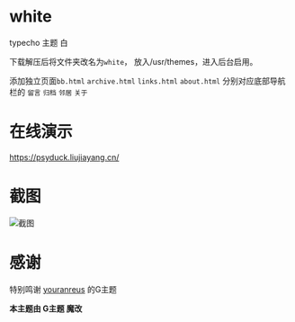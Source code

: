 # white

typecho 主题 白

下载解压后将文件夹改名为`white`， 放入/usr/themes，进入后台启用。

添加独立页面`bb.html` `archive.html` `links.html` `about.html` 分别对应底部导航栏的 `留言` `归档` `邻居` `关于`

# 在线演示

https://psyduck.liujiayang.cn/   


# 截图

![截图](https://www.liujiayang.cn/psyduck/psyduck.liujiayang.cn_.png)   

# 感谢  

特别鸣谢 [youranreus](https://github.com/youranreus/G) 的G主题

**本主题由 G主题 魔改**
